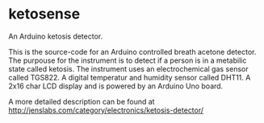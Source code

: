 ketosense
=========

An Arduino ketosis detector.

This is the source-code for an Arduino controlled breath acetone detector. The purpouse for the instrument is to detect
if a person is in a metabilic state called ketosis. The instrument uses an electrochemical gas sensor called TGS822.
A digital temperatur and humidity sensor called DHT11. A 2x16 char LCD display and is powered by an Arduino Uno board.

A more detailed description can be found at http://jenslabs.com/category/electronics/ketosis-detector/
